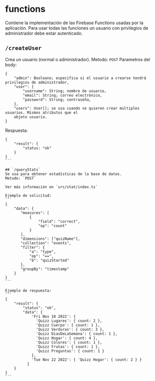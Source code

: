 # functions
Contiene la implementación de las Firebase Functions usadas por la aplicación.
Para usar todas las funciones un usuario con privilegios de administrador debe estar autenticado.

## `/createUser`
Crea un usuario (normal o administrador).
Metodo: `POST`
Parametros del body:
```
{
    "admin": Booleano; especifica si el usuario a crearse tendrá privilegios de administrador,
    "user": {
        "username": String; nombre de usuario,
        "email": String; correo electrónico,
        "password": String; contraseña,
    },
    "users": User[]; se usa cuando se quieren crear multiples usuarios. Mismos atributos que el
    objeto usuario.
}
```

Respuesta:
````
{
    "result": {
        "status: "ok"
    }
}
```

## `/queryStats`
Se usa para obtener estadísticas de la base de datos.
Metodo: `POST`

Ver más información en `src/stat/index.ts`

Ejemplo de solicitud:
```
{
    "data": {
       "measures": [
           {
               "field": "correct",
               "op": "count"
           }
       ],
       "dimensions": ["quizName"],
       "collection": "events",
       "filter": {
           "a": "type",
           "op": "==",
           "b": "quizStarted"
       },
       "groupBy": "timestamp"
    }
}
```

Ejemplo de respuesta:
```
{
    "result": {
        "status": "ok",
        "data": {
            'Fri Nov 18 2022': {
              'Quizz Lugares': { count: 2 },
              'Quizz Cuerpo': { count: 1 },
              'Quizz Verduras': { count: 3 },
              'Quizz DiasDeLaSemana': { count: 1 },
              'Quizz Hogar': { count: 4 },
              'Quizz Colores': { count: 1 },
              'Quizz Frutas': { count: 1 },
              'Quizz Preguntas': { count: 1 }
            },
            'Tue Nov 22 2022': { 'Quizz Hogar': { count: 2 } }
          }
    }
}
```